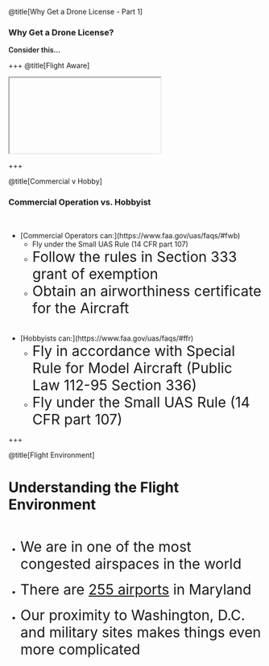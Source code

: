 <div class="slide-bg-style-left"></div><div class="slide-bg-style-right"></div>

@title[Why Get a Drone License - Part 1]

### <span class="orange">Why Get a Drone License?</span>

<div class="center">
<span style="font-weight:600;">Consider this...</span>
</div>

+++
@title[Flight Aware]
<iframe class="stretch" data-src="https://flightaware.com/live/airport_status_bigmap.rvt?airport=KBWI"></iframe>

+++
<div class="slide-bg-style-left"></div><div class="slide-bg-style-right"></div>

@title[Commercial v Hobby]

### <span class="orange">Commercial Operation vs. Hobbyist</span>

<br>

<ul>
  <li>[Commercial Operators can:](https://www.faa.gov/uas/faqs/#fwb)
    <ul>
      <li class="fragment no-bullet">Fly under the Small UAS Rule (14 CFR part 107)</li>
      <li class="fragment no-bullet"><span style="font-size: 28px;">Follow the rules in Section 333 grant of exemption</span></li>
      <li class="fragment no-bullet"><span style="font-size: 28px;">Obtain an airworthiness certificate for the Aircraft</span></li>
    </ul>
  </li>

  <br>
  <br>
  <li>[Hobbyists can:](https://www.faa.gov/uas/faqs/#ffr)
    <ul>
      <li class="fragment"><span style="font-size: 28px;">Fly in accordance with Special Rule for Model Aircraft (Public Law 112-95 Section 336)</span></li>
      <li class="fragment"><span style="font-size: 28px;">Fly under the Small UAS Rule (14 CFR part 107)</span></li>
    </ul>
  </li>
</ul>


+++
<div class="slide-bg-style-left"></div><div class="slide-bg-style-right"></div>

@title[Flight Environment]
# Understanding the Flight Environment

<br>

<ul>
  <li class="fragment"><span style="font-size: 28px;">We are in one of the most congested airspaces in the world</span></li>
  <br>
  <li class="fragment"><span style="font-size: 28px;">There are <a href="http://ourairports.com/countries/US/MD/">255 airports</a> in Maryland</span></li>
  <br>
  <li class="fragment"><span style="font-size: 28px;">Our proximity to Washington, D.C. and military sites makes things even more complicated</span></li>
</ul>
